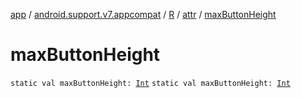 [app](../../../index.md) / [android.support.v7.appcompat](../../index.md) / [R](../index.md) / [attr](index.md) / [maxButtonHeight](./max-button-height.md)

# maxButtonHeight

`static val maxButtonHeight: `[`Int`](https://kotlinlang.org/api/latest/jvm/stdlib/kotlin/-int/index.html)
`static val maxButtonHeight: `[`Int`](https://kotlinlang.org/api/latest/jvm/stdlib/kotlin/-int/index.html)